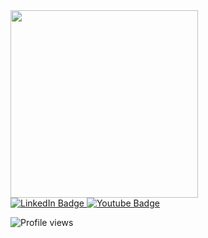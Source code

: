 <div id="header" style="display: flex; align-items: center;">
  <div>
    <img src="https://media.giphy.com/media/v1.Y2lkPTc5MGI3NjExbTFzY2l1eHNvYmp3Y2F3MTc4bHRwODd0ZnR4eGEycm56YWt5NzN4eCZlcD12MV9naWZzX3NlYXJjaCZjdD1n/DxqLrg8cINwnS/giphy.gif" width="300"/>
    <div id="badges">
      <a href="https://www.linkedin.com/in/ismael-ruiz-ranz-2bb991197/">
        <img src="https://img.shields.io/badge/LinkedIn-blue?style=for-the-badge&logo=linkedin&logoColor=white" alt="LinkedIn Badge"/>
      </a>
      <a href="https://www.youtube.com/@ismaelRR">
        <img src="https://img.shields.io/badge/YouTube-red?style=for-the-badge&logo=youtube&logoColor=white" alt="Youtube Badge"/>
      </a>
    </div>
    <p><img src="https://komarev.com/ghpvc/?username=Equipo45&color=blue" alt="Profile views"/></p>
  </div>
</div>
